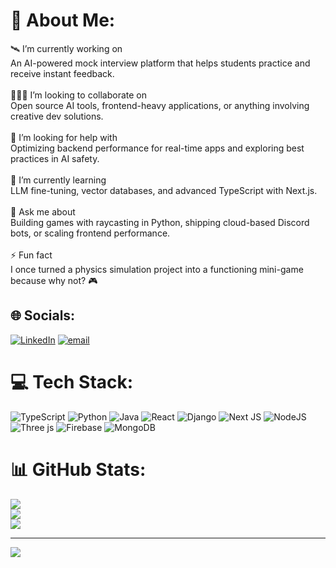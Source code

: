 # 💫 About Me:
🛰️ I’m currently working on<br>An AI-powered mock interview platform that helps students practice and receive instant feedback.<br><br>🧑‍🤝‍🧑 I’m looking to collaborate on<br>Open source AI tools, frontend-heavy applications, or anything involving creative dev solutions.<br><br>🤝 I’m looking for help with<br>Optimizing backend performance for real-time apps and exploring best practices in AI safety.<br><br>🌱 I’m currently learning<br>LLM fine-tuning, vector databases, and advanced TypeScript with Next.js.<br><br>💬 Ask me about<br>Building games with raycasting in Python, shipping cloud-based Discord bots, or scaling frontend performance.<br><br>⚡ Fun fact<br>I once turned a physics simulation project into a functioning mini-game because why not? 🎮


## 🌐 Socials:
[![LinkedIn](https://img.shields.io/badge/LinkedIn-%230077B5.svg?logo=linkedin&logoColor=white)](https://linkedin.com/in/krish-deshmukh) [![email](https://img.shields.io/badge/Email-D14836?logo=gmail&logoColor=white)](mailto:deshmukh.102@buckeyemail.osu.edu) 

# 💻 Tech Stack:
![TypeScript](https://img.shields.io/badge/typescript-%23007ACC.svg?style=for-the-badge&logo=typescript&logoColor=white) ![Python](https://img.shields.io/badge/python-3670A0?style=for-the-badge&logo=python&logoColor=ffdd54) ![Java](https://img.shields.io/badge/java-%23ED8B00.svg?style=for-the-badge&logo=openjdk&logoColor=white) ![React](https://img.shields.io/badge/react-%2320232a.svg?style=for-the-badge&logo=react&logoColor=%2361DAFB) ![Django](https://img.shields.io/badge/django-%23092E20.svg?style=for-the-badge&logo=django&logoColor=white) ![Next JS](https://img.shields.io/badge/Next-black?style=for-the-badge&logo=next.js&logoColor=white) ![NodeJS](https://img.shields.io/badge/node.js-6DA55F?style=for-the-badge&logo=node.js&logoColor=white) ![Three js](https://img.shields.io/badge/threejs-black?style=for-the-badge&logo=three.js&logoColor=white) ![Firebase](https://img.shields.io/badge/firebase-a08021?style=for-the-badge&logo=firebase&logoColor=ffcd34) ![MongoDB](https://img.shields.io/badge/MongoDB-%234ea94b.svg?style=for-the-badge&logo=mongodb&logoColor=white)
# 📊 GitHub Stats:
![](https://github-readme-stats.vercel.app/api?username=krishdeshmukhhh&theme=dark&hide_border=false&include_all_commits=true&count_private=true)<br/>
![](https://nirzak-streak-stats.vercel.app/?user=krishdeshmukhhh&theme=dark&hide_border=false)<br/>
![](https://github-readme-stats.vercel.app/api/top-langs/?username=krishdeshmukhhh&theme=dark&hide_border=false&include_all_commits=true&count_private=true&layout=compact)

---
[![](https://visitcount.itsvg.in/api?id=krishdeshmukhhh&icon=0&color=0)](https://visitcount.itsvg.in)

<!-- Proudly created with GPRM ( https://gprm.itsvg.in ) -->

